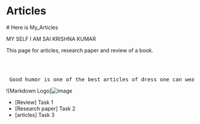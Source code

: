 # Articles
<!--Headings--!>
# Here is My_Articles


<!-- Italics -->
MY SELF I AM SAI KRISHNA KUMAR 
<!-- Links -->
[E-MAIL]:rpss.saikrishnakumar@gmail.com

<!-- Inline Code Block -->
<p>This page for articles, research paper and review of a book.</p><br><br>
<pre> Good humor is one of the best articles of dress one can wear in society.</pre>


<!-- Images -->
![Markdown Logo]![image](https://user-images.githubusercontent.com/73346136/120506432-89b0f400-c3e3-11eb-9a85-c780a39e5368.png)


<!-- Task List -->
* [Review] Task 1
* [Research paper] Task 2
* [articles] Task 3

